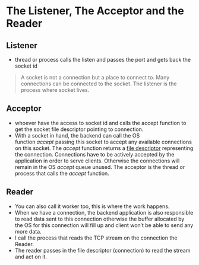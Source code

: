 # The Listener, The Acceptor and the Reader

## Listener

- thread or process calls the listen and passes the port and gets back the socket id

> A socket is not a connection but a place to connect to. Many connections can be connected to the socket. The listener is the process where socket lives.
> 

## Acceptor

- whoever have the access to socket id and calls the accept function to get the socket file descriptor pointing to connection.
- With a socket in hand, the backend can call the OS function *accept* passing this socket to accept any available connections on this socket. The *accept* function returns a [file descriptor](https://en.wikipedia.org/wiki/File_descriptor) representing the connection. Connections have to be actively accepted by the application in order to serve clients. Otherwise the connections will remain in the OS *accept* queue unused. The acceptor is the thread or process that calls the *accept* function.

## Reader

- You can also call it worker too, this is where the work happens.
- When we have a connection, the backend application is also responsible to read data sent to this connection otherwise the buffer allocated by the OS for this connection will fill up and client won’t be able to send any more data.
- I call the process that reads the TCP stream on the connection the Reader.
- The reader passes in the file descriptor (connection) to read the stream and act on it.